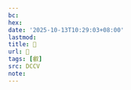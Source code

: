 ```yaml
---
bc:
hex:
date: '2025-10-13T10:29:03+08:00'
lastmod:
title: 􂨣
url: 􂨣
tags: [叡]
src: DCCV
note:
---
```

